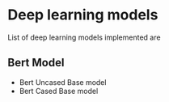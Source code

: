 # Deep learning models

List of deep learning models implemented are


## Bert Model 

- Bert Uncased Base model
- Bert Cased Base model
